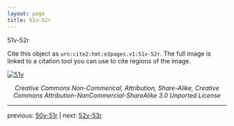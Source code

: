 ```yaml
---
layout: page
title: 51v-52r
---
```


51v-52r

Cite this object as `urn:cite2:hmt:e3pages.v1:51v-52r`. The full image is linked to a citation tool you can use to cite regions of the image.

[![51v](http://www.homermultitext.org/iipsrv?IIIF=/project/homer/pyramidal/deepzoom/hmt/e3bifolio/v1/E3_51v_52r.tif/full/800,/0/default.jpg)](http://www.homermultitext.org/ict2/?urn=urn:cite2:hmt:e3bifolio.v1:E3_51v_52r) 

<p style="text-align: center; font-style: italic;">Creative Commons Non-Commerical, Attribution, Share-Alike, Creative Commons Attribution-NonCommercial-ShareAlike 3.0 Unported License</p>

---

previous: [50v-51r](../50v-51r/) | next: [52v-53r](../52v-53r/)
